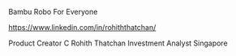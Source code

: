 Bambu Robo For Everyone

https://www.linkedin.com/in/rohiththatchan/

Product Creator
C Rohith Thatchan
Investment Analyst
Singapore
